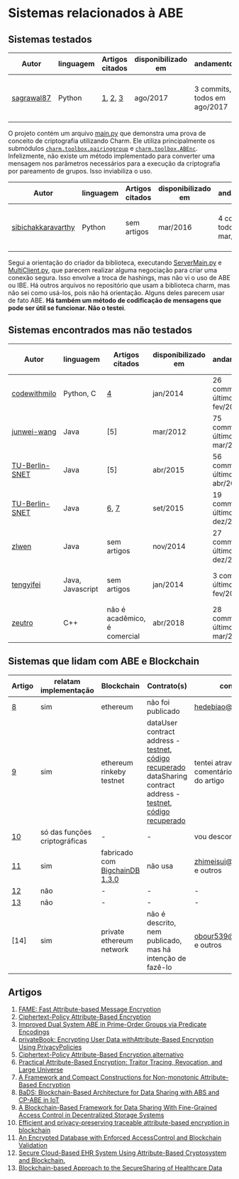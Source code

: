 # Sistemas relacionados à ABE

## Sistemas testados

Autor | linguagem | Artigos citados | disponibilizado em | andamento | dependências
|---| ---| ---| ---| --- | --- |
|[sagrawal87](https://github.com/sagrawal87/ABE)| Python |[1], [2],  [3]| ago/2017 | 3 commits, todos em ago/2017 | Charm 0.43. Funciona com o branch dev, commit [40f2671](https://github.com/JHUISI/charm/commit/40f2671d6233ea669d1e2fab90531623993baf2b)

O projeto contém um arquivo [main.py](sagrawal87-python-ABE/main.py) que demonstra uma prova de conceito de criptografia utilizando Charm. Ele utiliza principalmente os submódulos  [```charm.toolbox.pairinggroup```](https://github.com/JHUISI/charm/blob/dev/charm/toolbox/pairinggroup.py) e [```charm.toolbox.ABEnc```](https://github.com/JHUISI/charm/blob/dev/charm/toolbox/ABEnc.py). Infelizmente, não existe um método implementado para converter uma mensagem nos parâmetros necessários para a execução da criptografia por pareamento de grupos. Isso inviabiliza o uso.

Autor | linguagem | Artigos citados | disponibilizado em | andamento | dependências
|---| ---| ---| ---| --- | --- |
[sibichakkaravarthy](https://github.com/sibichakkaravarthy/Attribute-based-and-identity-based) | Python | sem artigos | mar/2016 | 4 commits, todos em mar/2016 | Charm 0.43. Funciona com o branch dev, commit [40f2671](https://github.com/JHUISI/charm/commit/40f2671d6233ea669d1e2fab90531623993baf2b)

Segui a orientação do criador da biblioteca, executando [ServerMain.py](sibichakkaravarthy-python-ABE-IBE/ServerMain.py) e [MultiClient.py](sibichakkaravarthy-python-ABE-IBE/MultiClient.py), que parecem realizar alguma negociação para criar uma conexão segura. Isso envolve a troca de hashings, mas não vi o uso de ABE ou IBE. Há outros arquivos no repositório que usam a biblioteca charm, mas não sei como usá-los, pois não há orientação. Alguns deles parecem usar de fato ABE. **Há também um método de codificação de mensagens que pode ser útil se funcionar. Não o testei**.

## Sistemas encontrados mas não testados

Autor | linguagem | Artigos citados | disponibilizado em | andamento | dependências | tem instruções de uso
|---| ---| ---| ---| --- | --- | --- |
[codewithmilo](https://github.com/codewithmilo/abescheme) | Python, C | [4] | jan/2014 | 26 commits, último em fev/2018 | [Charm 0.42](https://github.com/codewithmilo/abescheme/tree/master/Charm/dist), [Django 1.6.1](https://github.com/django/django) | não
[junwei-wang](https://github.com/junwei-wang/cpabe) | Java | [5] | mar/2012 | 75 commits, último em mar/2018 | [jpbc-1.2.1](http://gas.dia.unisa.it/projects/jpbc/) | sim
[TU-Berlin-SNET](https://github.com/TU-Berlin-SNET/JCPABE) | Java | [5] | abr/2015 | 56 commits, último em abr/2016 | [jpbc-2.0.0](http://gas.dia.unisa.it/projects/jpbc/) | sim
[TU-Berlin-SNET](https://github.com/TU-Berlin-SNET/jTR-ABE) | Java | [6], [7] | set/2015 | 19 commits, último em dez/2018 | [jpbc-2.0.0](http://gas.dia.unisa.it/projects/jpbc/) | sim
[zlwen](https://github.com/zlwen/cpabe-java) | Java | sem artigos | nov/2014 | 27 commits, último em dez/2014 | [jpbc-2.0.0](http://gas.dia.unisa.it/projects/jpbc/) | não
[tengyifei](https://github.com/tengyifei/dcpabe-web) | Java, Javascript | sem artigos | jan/2014 | 3 commits, último em fev/2015 | [Google Web Toolkit](http://www.gwtproject.org/), jpbc (não cita versão)| não
[zeutro](https://github.com/zeutro/openabe) | C++ | não é acadêmico, é comercial | abr/2018 | 28 commits, último em mar/2019 | não há | sim, muita

## Sistemas que lidam com ABE e Blockchain

| Artigo | relatam implementação | Blockchain | Contrato(s) | contato
| --- | --- | --- | --- | --- |
| [8] | sim | ethereum | não foi publicado | hedebiao@163.com
| [9] | sim | ethereum rinkeby testnet | dataUser contract address  - [testnet](https://rinkeby.etherscan.io/address/0xafdbce7575143ddff0e34874bc95812ea620eccd), [código recuperado](https://ethervm.io/decompile?address=0xafdBCe7575143ddff0e34874bc95812EA620EccD&network=rinkeby) <br> dataSharing contract address - [testnet](https://rinkeby.etherscan.io/address/0x3ca4b656e24d45fc1a5f408bf5ac1b9f3ef05f1f), [código recuperado](https://ethervm.io/decompile?address=0x3ca4b656e24d45fc1a5f408bf5ac1b9f3ef05f1f&network=rinkeby)| tentei através de comentário na página do artigo
| [10] | só das funções criptográficas | - | - | vou desconsiderar
| [11] | sim | fabricado com [BigchainDB 1.3.0](https://www.bigchaindb.com/) | não usa | zhimeisui@gmail.com e outros
| [12] | não | - | - | - 
| [13] | não | - | - | -
| [14] | sim | private ethereum network | não é descrito, nem publicado, mas há intenção de fazê-lo | obour539@yahoo.com e outros

## Artigos

1. [FAME: Fast Attribute-based Message Encryption][1]
2. [Ciphertext-Policy Attribute-Based Encryption][2]
3. [Improved Dual System ABE in Prime-Order Groups via Predicate Encodings][3]
4. [privateBook: Encrypting User Data withAttribute-Based Encryption Using PrivacyPolicies][4]
5. [Ciphertext-Policy Attribute-Based Encryption][5a],[alternativo][5b]
6. [Practical Attribute-Based Encryption: Traitor Tracing, Revocation, and Large Universe][6]
7. [A Framework and Compact Constructions for Non-monotonic Attribute-Based Encryption][7]
8. [BaDS: Blockchain-Based Architecture for Data Sharing with ABS and CP-ABE in IoT][8]
9. [A Blockchain-Based Framework for Data Sharing With Fine-Grained Access Control in Decentralized Storage Systems][9]
10. [Efficient and privacy-preserving traceable attribute-based encryption in blockchain][10]
11. [An Encrypted Database with Enforced AccessControl and Blockchain Validation][11]
12. [Secure Cloud-Based EHR System Using Attribute-Based Cryptosystem and Blockchain.][12]
13. [Blockchain-based Approach to the SecureSharing of Healthcare Data][13]

[1]: https://eprint.iacr.org/2017/807.pdf
[2]: https://doi.org/10.1109/SP.2007.11
[3]: http://eprint.iacr.org/2015/409
[4]: https://www.bc.edu/content/dam/files/schools/cas_sites/cs/pdf/academics/honors/14Watanabe.pdf
[5a]: https://junwei.co/cpabe/
[5b]: https://www.cs.utexas.edu/~bwaters/publications/papers/cp-abe.pdf
[6]: http://eprint.iacr.org/2014/616
[7]: https://eprint.iacr.org/2014/181
[8]: https://www.hindawi.com/journals/wcmc/2018/2783658/ref/
[9]: https://ieeexplore.ieee.org/document/8400511
[10]: https://link.springer.com/article/10.1007%2Fs12243-018-00699-y
[11]: http://xxhb.fjnu.edu.cn/_upload/tpl/06/5d/1629/template1629/papers/95.pdf
[12]: https://www.ncbi.nlm.nih.gov/pubmed/29974270
[13]: https://ojs.bibsys.no/index.php/NISK/article/view/462